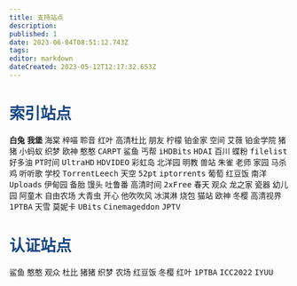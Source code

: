 ```yaml
---
title: 支持站点
description: 
published: 1
date: 2023-06-04T08:51:12.743Z
tags: 
editor: markdown
dateCreated: 2023-05-12T12:17:32.653Z
---
```


# <font color=#184785>索引站点</font>
<kbd>**白兔**</kbd>  <kbd>**我堡**</kbd> <kbd>海棠</kbd> <kbd>梓喵</kbd> <kbd>聆音</kbd> <kbd>红叶</kbd> <kbd>高清杜比</kbd> <kbd>朋友</kbd> <kbd>柠檬</kbd> <kbd>铂金家</kbd> <kbd>空间</kbd> <kbd>艾薇</kbd> <kbd>铂金学院</kbd> <kbd>猪猪</kbd> <kbd>小蚂蚁</kbd> <kbd>织梦</kbd> <kbd>欧神</kbd> <kbd>憨憨</kbd>         <kbd>CARPT</kbd> <kbd>鲨鱼</kbd> <kbd>丐帮</kbd> <kbd>iHDBits</kbd> <kbd>HDAI</kbd> <kbd>百川</kbd> <kbd>蝶粉</kbd> <kbd>filelist</kbd> <kbd>好多油</kbd> <kbd>PT时间</kbd> <kbd>UltraHD</kbd> <kbd>HDVIDEO</kbd> <kbd>彩虹岛</kbd> <kbd>北洋园</kbd> <kbd> 明教</kbd> <kbd>兽站</kbd> <kbd>朱雀</kbd> <kbd>老师</kbd> <kbd>家园</kbd> <kbd>马杀鸡</kbd> <kbd>听听歌</kbd> <kbd>学校</kbd> <kbd>TorrentLeech</kbd> <kbd>天空</kbd> <kbd>52pt</kbd> <kbd>iptorrents</kbd> <kbd>葡萄</kbd> <kbd>红豆饭</kbd> <kbd>南洋</kbd> <kbd>Uploads</kbd> <kbd>伊甸园</kbd> <kbd>备胎</kbd> <kbd>馒头</kbd> <kbd>吐鲁番</kbd> <kbd>高清时间</kbd> <kbd>2xFree</kbd> <kbd>春天</kbd> <kbd>观众</kbd> <kbd>龙之家</kbd> <kbd>瓷器</kbd> <kbd>幼儿园</kbd> <kbd>阿童木</kbd> <kbd>自由农场</kbd> <kbd>大青虫</kbd> <kbd>开心</kbd> <kbd>他吹吹风</kbd> <kbd>冰淇淋</kbd> <kbd>烧包</kbd> <kbd>猫站</kbd> <kbd>欧神</kbd> <kbd>冬樱</kbd> <kbd>高清视界</kbd> <kbd>1PTBA</kbd> <kbd>天雪</kbd> <kbd>莫妮卡</kbd> <kbd>UBits</kbd> <kbd>Cinemageddon</kbd> <kbd>JPTV</kbd>



# <font color=#184785>认证站点</font>
<kbd> 鲨鱼</kbd>   <kbd>憨憨</kbd>   <kbd>观众</kbd>   <kbd>杜比</kbd>  <kbd>猪猪</kbd>   <kbd>织梦</kbd>   <kbd>农场</kbd>   <kbd>红豆饭</kbd>   <kbd>冬樱</kbd>   <kbd>红叶</kbd>   <kbd>1PTBA</kbd>  <kbd> ICC2022</kbd>   <kbd>IYUU</kbd>